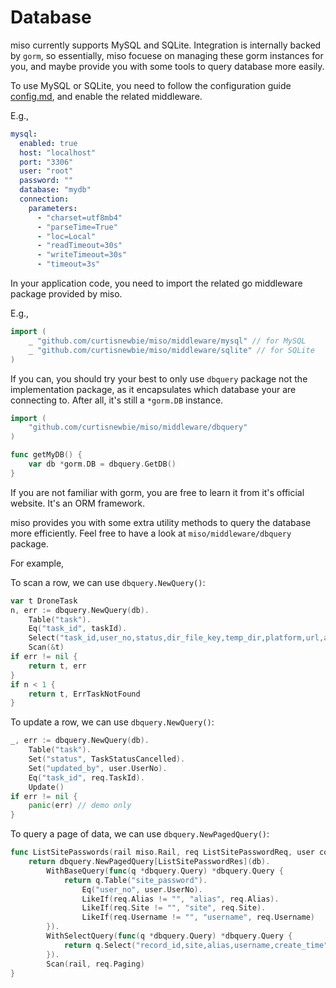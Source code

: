 # Database

miso currently supports MySQL and SQLite. Integration is internally backed by `gorm`, so essentially, miso focuese on managing these gorm instances for you, and maybe provide you with some tools to query database more easily.

To use MySQL or SQLite, you need to follow the configuration guide [config.md](./config.md), and enable the related middleware.

E.g.,

```yaml
mysql:
  enabled: true
  host: "localhost"
  port: "3306"
  user: "root"
  password: ""
  database: "mydb"
  connection:
    parameters:
      - "charset=utf8mb4"
      - "parseTime=True"
      - "loc=Local"
      - "readTimeout=30s"
      - "writeTimeout=30s"
      - "timeout=3s"
```

In your application code, you need to import the related go middleware package provided by miso.

E.g.,

```go
import (
    _ "github.com/curtisnewbie/miso/middleware/mysql" // for MySQL
    _ "github.com/curtisnewbie/miso/middleware/sqlite" // for SQLite
)
```

If you can, you should try your best to only use `dbquery` package not the implementation package, as it encapsulates which database your are connecting to. After all, it's still a `*gorm.DB` instance.

```go
import (
	"github.com/curtisnewbie/miso/middleware/dbquery"
)

func getMyDB() {
	var db *gorm.DB = dbquery.GetDB()
}
```

If you are not familiar with gorm, you are free to learn it from it's official website. It's an ORM framework.

miso provides you with some extra utility methods to query the database more efficiently. Feel free to have a look at `miso/middleware/dbquery` package.

For example,

To scan a row, we can use `dbquery.NewQuery()`:

```go
var t DroneTask
n, err := dbquery.NewQuery(db).
    Table("task").
    Eq("task_id", taskId).
    Select("task_id,user_no,status,dir_file_key,temp_dir,platform,url,attempt,file_count,temp_dir_cleaned").
    Scan(&t)
if err != nil {
    return t, err
}
if n < 1 {
    return t, ErrTaskNotFound
}
```

To update a row, we can use `dbquery.NewQuery()`:

```go
_, err := dbquery.NewQuery(db).
    Table("task").
    Set("status", TaskStatusCancelled).
    Set("updated_by", user.UserNo).
    Eq("task_id", req.TaskId).
    Update()
if err != nil {
    panic(err) // demo only
}
```

To query a page of data, we can use `dbquery.NewPagedQuery()`:

```go
func ListSitePasswords(rail miso.Rail, req ListSitePasswordReq, user common.User, db *gorm.DB) (miso.PageRes[ListSitePasswordRes], error) {
	return dbquery.NewPagedQuery[ListSitePasswordRes](db).
		WithBaseQuery(func(q *dbquery.Query) *dbquery.Query {
			return q.Table("site_password").
				Eq("user_no", user.UserNo).
				LikeIf(req.Alias != "", "alias", req.Alias).
				LikeIf(req.Site != "", "site", req.Site).
				LikeIf(req.Username != "", "username", req.Username)
		}).
		WithSelectQuery(func(q *dbquery.Query) *dbquery.Query {
			return q.Select("record_id,site,alias,username,create_time")
		}).
		Scan(rail, req.Paging)
}
```
